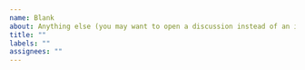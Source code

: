 ```yaml
---
name: Blank
about: Anything else (you may want to open a discussion instead of an issue; issues are mainly for problems and features)
title: ""
labels: ""
assignees: ""
---
```


